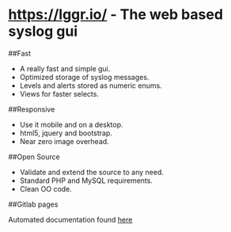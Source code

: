 # https://lggr.io/ - The web based syslog gui

##Fast

* A really fast and simple gui.
* Optimized storage of syslog messages.
* Levels and alerts stored as numeric enums.
* Views for faster selects.

##Responsive

* Use it mobile and on a desktop.
* html5, jquery and bootstrap.
* Near zero image overhead.

##Open Source

- Validate and extend the source to any need.
- Standard PHP and MySQL requirements.
- Clean OO code.

##Gitlab pages

Automated documentation found [here](https://kai.kretschmann.fyi/lggr/)
